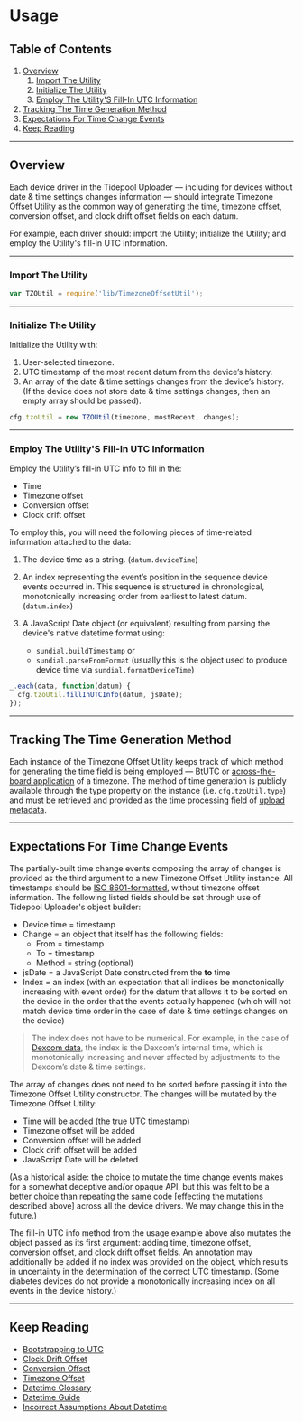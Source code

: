 # Usage<!-- omit in toc -->

## Table of Contents<!-- omit in toc -->

1. [Overview](#overview)
   1. [Import The Utility](#import-the-utility)
   2. [Initialize The Utility](#initialize-the-utility)
   3. [Employ The Utility'S Fill-In UTC Information](#employ-the-utilitys-fill-in-utc-information)
2. [Tracking The Time Generation Method](#tracking-the-time-generation-method)
3. [Expectations For Time Change Events](#expectations-for-time-change-events)
4. [Keep Reading](#keep-reading)

---

## Overview

Each device driver in the Tidepool Uploader — including for devices without date & time settings changes information — should integrate Timezone Offset Utility as the common way of generating the time, timezone offset, conversion offset, and clock drift offset fields on each datum.

For example, each driver should: import the Utility; initialize the Utility; and employ the Utility's fill-in UTC information.

---

### Import The Utility

```javascript title="JavaScript" lineNumbers=true
var TZOUtil = require('lib/TimezoneOffsetUtil');
```

---

### Initialize The Utility

Initialize the Utility with:

1. User-selected timezone.
2. UTC timestamp of the most recent datum from the device’s history.
3. An array of the date & time settings changes from the device’s history. (If the device does not store date & time settings changes, then an empty array should be passed).

```javascript title="JavaScript" lineNumbers=true
cfg.tzoUtil = new TZOUtil(timezone, mostRecent, changes);
```

---

### Employ The Utility'S Fill-In UTC Information

Employ the Utility’s fill-in UTC info to fill in the:

* Time
* Timezone offset
* Conversion offset
* Clock drift offset

To employ this, you will need the following pieces of time-related information attached to the data:

1. The device time as a string.
(`datum.deviceTime`)

2. An index representing the event’s position in the sequence device events occurred in. This sequence is structured in chronological, monotonically increasing order from earliest to latest datum.
(`datum.index`)

3. A JavaScript Date object (or equivalent) resulting from parsing the device's native datetime format using:
    * `sundial.buildTimestamp` or
    * `sundial.parseFromFormat` (usually this is the object used to produce device time via `sundial.formatDeviceTime`)

```javascript title="JavaScript" lineNumbers=true
_.each(data, function(datum) {
  cfg.tzoUtil.fillInUTCInfo(datum, jsDate);
});
```

---

## Tracking The Time Generation Method

Each instance of the Timezone Offset Utility keeps track of which method for generating the time field is being employed — BtUTC or [across-the-board application](../btutc.md#acrosstheboard-timezone-default) of a timezone. The method of time generation is publicly available through the type property on the instance (i.e. `cfg.tzoUtil.type`) and must be retrieved and provided as the time processing field of [upload metadata](../../device-data/data-types/pump-settings/upload.md).

---

## Expectations For Time Change Events

The partially-built time change events composing the array of changes is provided as the third argument to a new Timezone Offset Utility instance. All timestamps should be [ISO 8601-formatted](../glossary.md#iso-8601), without timezone offset information. The following listed fields should be set through use of Tidepool Uploader's object builder:

* Device time = timestamp
* Change = an object that itself has the following fields:
  * From = timestamp
  * To = timestamp
  * Method = string (optional)
* jsDate = a JavaScript Date constructed from the **to** time
* Index = an index (with an expectation that all indices be monotonically increasing with event order) for the datum that allows it to be sorted on the device in the order that the events actually happened (which will not match device time order in the case of date & time settings changes on the device)

<!-- theme: info -->

> The index does not have to be numerical. For example, in the case of [Dexcom data](../../device-data/data-types/cgm-settings.md), the index is the Dexcom’s internal time, which is monotonically increasing and never affected by adjustments to the Dexcom’s date & time settings.

The array of changes does not need to be sorted before passing it into the Timezone Offset Utility constructor. The changes will be mutated by the Timezone Offset Utility:

* Time will be added (the true UTC timestamp)
* Timezone offset will be added
* Conversion offset will be added
* Clock drift offset will be added
* JavaScript Date will be deleted

(As a historical aside: the choice to mutate the time change events makes for a somewhat deceptive and/or opaque API, but this was felt to be a better choice than repeating the same code [effecting the mutations described above] across all the device drivers. We may change this in the future.)

The fill-in UTC info method from the usage example above also mutates the object passed as its first argument: adding time, timezone offset, conversion offset, and clock drift offset fields. An annotation may additionally be added if no index was provided on the object, which results in uncertainty in the determination of the correct UTC timestamp. (Some diabetes devices do not provide a monotonically increasing index on all events in the device history.)

---

## Keep Reading

* [Bootstrapping to UTC](../btutc.md)
* [Clock Drift Offset](./clock-drift.md)
* [Conversion Offset](./conversion.md)
* [Timezone Offset](./timezone.md)
* [Datetime Glossary](../glossary.md)
* [Datetime Guide](../../datetime.md)
* [Incorrect Assumptions About Datetime](../assumptions.md)
